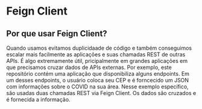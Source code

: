# Feign Client

## Por que usar Feign Client?
Quando usamos evitamos duplicidaade de código e também conseguimos escalar mais facilmente as aplicações e suas chamadas REST de outras APIs. É algo extremamente útil, pricipalmente em grandes aplicações em que precisamos cruzar dados de APIs externas.
Por exemplo, este repositório contém uma aplicação que disponibiliza alguns endpoints. Em um desses endpoints, o usuário coloca seu CEP e é forncecido um JSON com informações sobre o COVID na sua área. Nesse exemplo específico, são usadas duas chamadas REST via Feign Client. Os dados são cruzados e é fornecida a informação.

